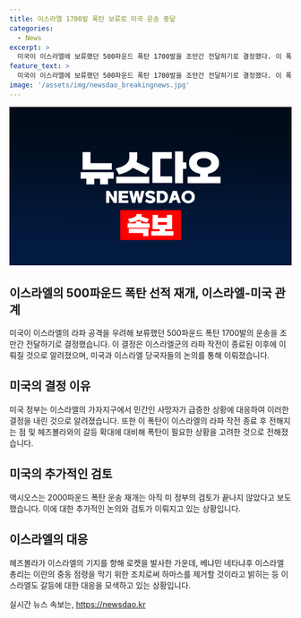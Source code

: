 ```yaml
---
title: 이스라엘 1700발 폭탄 보류로 미국 운송 중달
categories:
  - News
excerpt: >
  미국이 이스라엘에 보류했던 500파운드 폭탄 1700발을 조만간 전달하기로 결정했다. 이 폭탄의 전달은 이스라엘의 라파 작전이 종료된 후로 예상되며, 이는 이스라엘의 가자지구 공격을 우려한 조 바이든 행정부의 결정이다. 이에 따라 5월에 중단된 이스라엘로의 폭탄 선적이 재개될 예정이지만, 2000파운드 폭탄 운송 재개는 아직 미국 정부의 검토가 끝나지 않은 상태이다. 이스라엘과 헤즈볼라 간의 갈등 또한 폭탄 운송 결정에 영향을 미치고 있으며, 이스라엘 총리는 하마스를 제거하기 위해 긴 전쟁을 치를 것이라고 밝혔다.
feature_text: >
  미국이 이스라엘에 보류했던 500파운드 폭탄 1700발을 조만간 전달하기로 결정했다. 이 폭탄의 전달은 이스라엘의 라파 작전이 종료된 후로 예상되며, 이는 이스라엘의 가자지구 공격을 우려한 조 바이든 행정부의 결정이다. 이에 따라 5월에 중단된 이스라엘로의 폭탄 선적이 재개될 예정이지만, 2000파운드 폭탄 운송 재개는 아직 미국 정부의 검토가 끝나지 않은 상태이다. 이스라엘과 헤즈볼라 간의 갈등 또한 폭탄 운송 결정에 영향을 미치고 있으며, 이스라엘 총리는 하마스를 제거하기 위해 긴 전쟁을 치를 것이라고 밝혔다.
image: '/assets/img/newsdao_breakingnews.jpg'
---
```


<p><img src="/assets/img/newsdao_breakingnews.jpg" alt="koreaapp 속보" /></p>

<h2 data-ke-size="size26">이스라엘의 500파운드 폭탄 선적 재개, 이스라엘-미국 관계</h2>

<p data-ke-size="size16">미국이 이스라엘의 라파 공격을 우려해 보류했던 500파운드 폭탄 1700발의 운송을 조만간 전달하기로 결정했습니다. 이 결정은 이스라엘군의 라파 작전이 종료된 이후에 이뤄질 것으로 알려졌으며, 미국과 이스라엘 당국자들의 논의를 통해 이뤄졌습니다.</p>

<h2 data-ke-size="size26">미국의 결정 이유</h2>

<p data-ke-size="size16">미국 정부는 이스라엘의 가자지구에서 민간인 사망자가 급증한 상황에 대응하여 이러한 결정을 내린 것으로 알려졌습니다. 또한 이 폭탄이 이스라엘의 라파 작전 종료 후 전해지는 점 및 헤즈볼라와의 갈등 확대에 대비해 폭탄이 필요한 상황을 고려한 것으로 전해졌습니다.</p>

<h2 data-ke-size="size26">미국의 추가적인 검토</h2>

<p data-ke-size="size16">액시오스는 2000파운드 폭탄 운송 재개는 아직 미 정부의 검토가 끝나지 않았다고 보도했습니다. 이에 대한 추가적인 논의와 검토가 이뤄지고 있는 상황입니다.</p>

<h2 data-ke-size="size26">이스라엘의 대응</h2>

<p data-ke-size="size16">헤즈볼라가 이스라엘의 기지를 향해 로켓을 발사한 가운데, 베냐민 네타냐후 이스라엘 총리는 이란의 중동 점령을 막기 위한 조치로써 하마스를 제거할 것이라고 밝히는 등 이스라엘도 갈등에 대한 대응을 모색하고 있는 상황입니다.</p>
실시간 뉴스 속보는, <a href="https://newsdao.kr" rel="dofollow">https://newsdao.kr</a>


